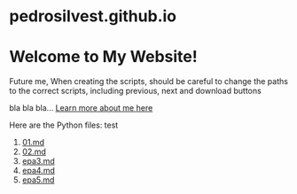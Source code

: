 # pedrosilvest.github.io

# Welcome to My Website!

Future me, When creating the scripts, should be careful to change the paths to the correct scripts, including previous, next and download buttons

bla bla bla... [Learn more about me here](./about/)

Here are the Python files: test

1. [01.md](./code/01.md)
2. [02.md](./code/02.md)
3. [epa3.md](./code/epa.md)
4. [epa4.md](./code/epa.md)
5. [epa5.md](./code/epa.md)

